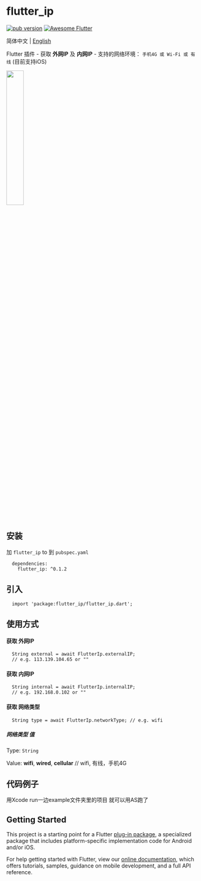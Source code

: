 # flutter_ip

<p align="left">
  <a href="https://pub.dartlang.org/packages/flutter_ip"><img alt="pub version" src="https://img.shields.io/pub/v/flutter_ip.svg?style=flat-square"></a>
  <a href="https://github.com/Solido/awesome-flutter">
   <img alt="Awesome Flutter" src="https://img.shields.io/badge/Awesome-Flutter-blue.svg?longCache=true&style=flat-square" />
</a>
</p>

简体中文 | [English](./README.md)

Flutter 插件 - 获取 **外网IP** 及 **内网IP** - 支持的网络环境： `手机4G 或 Wi-Fi 或 有线` (目前支持iOS)

<img src="https://user-images.githubusercontent.com/10917606/65822254-6085ab00-e273-11e9-9071-3b439b86fb97.gif" width="30%" height="30%" />

## 安装
加 `flutter_ip` to 到 `pubspec.yaml`
```
  dependencies:
    flutter_ip: ^0.1.2
```

## 引入
```
  import 'package:flutter_ip/flutter_ip.dart';
```

## 使用方式 

#### 获取 外网IP
```
  String external = await FlutterIp.externalIP; 
  // e.g. 113.139.104.65 or ""
```

#### 获取 内网IP
```
  String internal = await FlutterIp.internalIP; 
  // e.g. 192.168.0.102 or ""
```

#### 获取 网络类型
```
  String type = await FlutterIp.networkType; // e.g. wifi
```


##### 网络类型 值
Type: `String`

Value: **wifi**, **wired**, **cellular**
// wifi, 有线，手机4G


## 代码例子
用Xcode run一边example文件夹里的项目 就可以用AS跑了

## Getting Started

This project is a starting point for a Flutter
[plug-in package](https://flutter.dev/developing-packages/),
a specialized package that includes platform-specific implementation code for
Android and/or iOS.

For help getting started with Flutter, view our 
[online documentation](https://flutter.dev/docs), which offers tutorials, 
samples, guidance on mobile development, and a full API reference.
